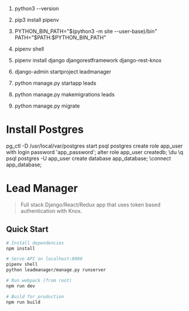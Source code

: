 1. python3 --version
2. pip3 install pipenv
3. PYTHON_BIN_PATH="$(python3 -m site --user-base)/bin"
   PATH="$PATH:$PYTHON_BIN_PATH"

4. pipenv shell
5. pipenv install django djangorestframework django-rest-knox
6. django-admin startproject leadmanager  
7. python manage.py startapp leads
8. python manage.py makemigrations leads
9. python manage.py migrate

# Install Postgres
pg_ctl -D /usr/local/var/postgres start
psql postgres
create role app_user with login password 'app_password';
alter role app_user createdb;
\du
\q
psql postgres -U app_user
create database app_database;
\connect app_database;

# Lead Manager

> Full stack Django/React/Redux app that uses token based authentication with Knox.

## Quick Start

```bash
# Install dependencies
npm install

# Serve API on localhost:8000
pipenv shell
python leadmanager/manage.py runserver

# Run webpack (from root)
npm run dev

# Build for production
npm run build
```
